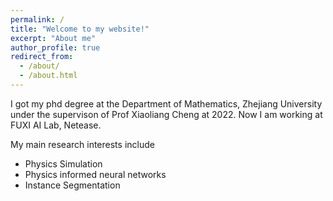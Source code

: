 ```yaml
---
permalink: /
title: "Welcome to my website!"
excerpt: "About me"
author_profile: true
redirect_from: 
  - /about/
  - /about.html
---
```


I got my phd degree at the Department of Mathematics, Zhejiang University under the supervison of Prof Xiaoliang Cheng at 2022. 
Now I am working at FUXI AI Lab, Netease. 

My main research interests include
- Physics Simulation
- Physics informed neural networks
- Instance Segmentation
